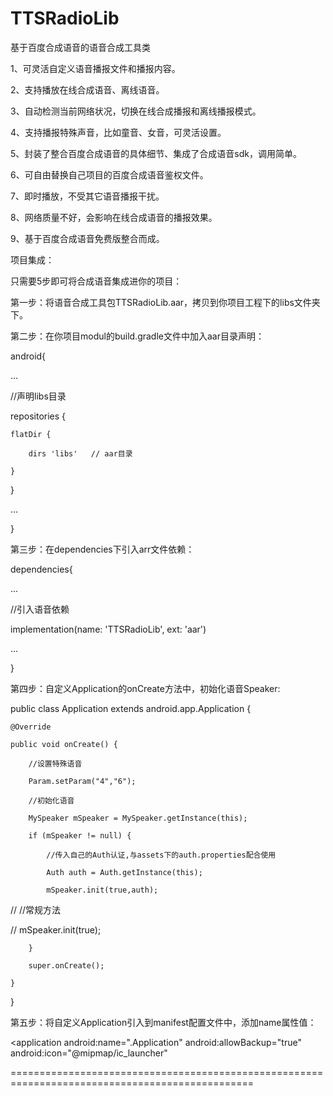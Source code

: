 # TTSRadioLib
基于百度合成语音的语音合成工具类

1、可灵活自定义语音播报文件和播报内容。

2、支持播放在线合成语音、离线语音。

3、自动检测当前网络状况，切换在线合成播报和离线播报模式。

4、支持播报特殊声音，比如童音、女音，可灵活设置。

5、封装了整合百度合成语音的具体细节、集成了合成语音sdk，调用简单。

6、可自由替换自己项目的百度合成语音鉴权文件。

7、即时播放，不受其它语音播报干扰。

8、网络质量不好，会影响在线合成语音的播报效果。

9、基于百度合成语音免费版整合而成。


项目集成：

只需要5步即可将合成语音集成进你的项目：

第一步：将语音合成工具包TTSRadioLib.aar，拷贝到你项目工程下的libs文件夹下。

第二步：在你项目modul的build.gradle文件中加入aar目录声明：

android{
  
  ...
  
  //声明libs目录
  
  repositories {
  
    flatDir {
    
        dirs 'libs'   // aar目录
        
    }
    
  }
  
  ...
  
}

第三步：在dependencies下引入arr文件依赖：

dependencies{

...

//引入语音依赖

implementation(name: 'TTSRadioLib', ext: 'aar')

...

}

第四步：自定义Application的onCreate方法中，初始化语音Speaker:

public class Application extends android.app.Application {

    @Override
    
    public void onCreate() {
    
        //设置特殊语音
        
        Param.setParam("4","6");
        
        //初始化语音
        
        MySpeaker mSpeaker = MySpeaker.getInstance(this);
        
        if (mSpeaker != null) {
        
            //传入自己的Auth认证,与assets下的auth.properties配合使用
            
            Auth auth = Auth.getInstance(this);
            
            mSpeaker.init(true,auth);
            
//            //常规方法

//            mSpeaker.init(true);

        }
        
        super.onCreate();
        
    }

}


第五步：将自定义Application引入到manifest配置文件中，添加name属性值：

<application
        android:name=".Application"
        android:allowBackup="true"
        android:icon="@mipmap/ic_launcher"
        
================================================================================================
